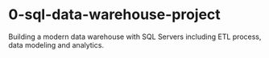 # 0-sql-data-warehouse-project
Building a modern data warehouse with SQL Servers including ETL process, data modeling and analytics.
